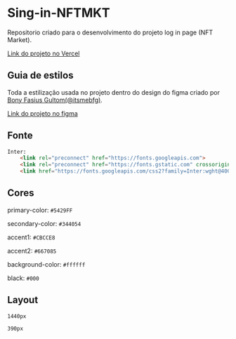 
# Sing-in-NFTMKT
Repositorio criado para o desenvolvimento do projeto log in page (NFT Market).

[Link do projeto no Vercel](https://cuda-project-cbmnx31q5-wario-ajs.vercel.app/)

## Guia de estilos

Toda a estilização usada no projeto dentro do design do figma criado por [Bony Fasius Gultom(@itsmebfg)](https://www.figma.com/@itsmebfg).

[Link do projeto no figma](https://www.figma.com/community/file/1131080737838362198)

## Fonte

```html
Inter:
    <link rel="preconnect" href="https://fonts.googleapis.com">
    <link rel="preconnect" href="https://fonts.gstatic.com" crossorigin>
    <link href="https://fonts.googleapis.com/css2?family=Inter:wght@400;500;600;700&display=swap" rel="stylesheet">
```

## Cores

primary-color: `#5429FF`

secondary-color: `#344054`

accent1: `#CBCCE8`

accent2: `#667085`

background-color: `#ffffff`

black: `#000`

## Layout

`1440px`

`390px`
